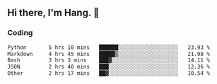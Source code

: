 ## Hi there, I'm Hang. 👋

### Coding

<!--START_SECTION:waka-->

```txt
Python       5 hrs 10 mins   ██████░░░░░░░░░░░░░░░░░░░   23.93 %
Markdown     4 hrs 45 mins   █████▒░░░░░░░░░░░░░░░░░░░   21.98 %
Bash         3 hrs 3 mins    ███▓░░░░░░░░░░░░░░░░░░░░░   14.11 %
JSON         2 hrs 40 mins   ███░░░░░░░░░░░░░░░░░░░░░░   12.36 %
Other        2 hrs 17 mins   ██▓░░░░░░░░░░░░░░░░░░░░░░   10.54 %
```

<!--END_SECTION:waka-->
